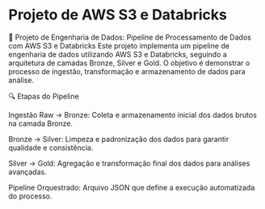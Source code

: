# Projeto de AWS S3 e Databricks
📌 Projeto de Engenharia de Dados: Pipeline de Processamento de Dados com AWS S3 e Databricks
Este projeto implementa um pipeline de engenharia de dados utilizando AWS S3 e Databricks, seguindo a arquitetura de camadas Bronze, Silver e Gold. O objetivo é demonstrar o processo de ingestão, transformação e armazenamento de dados para análise.

🔍 Etapas do Pipeline

Ingestão Raw → Bronze: Coleta e armazenamento inicial dos dados brutos na camada Bronze.

Bronze → Silver: Limpeza e padronização dos dados para garantir qualidade e consistência.

Silver → Gold: Agregação e transformação final dos dados para análises avançadas.

Pipeline Orquestrado: Arquivo JSON que define a execução automatizada do processo.
